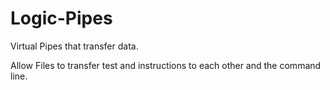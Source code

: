 # Logic-Pipes
Virtual Pipes that transfer data.

Allow Files to transfer test and instructions to each other and the command line.
